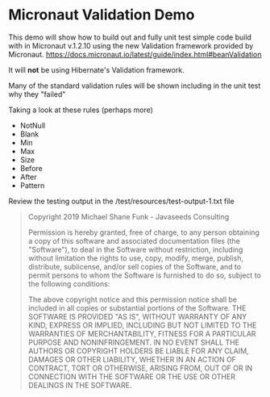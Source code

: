 # Micronaut Validation Demo

This demo will show how to build out and fully unit test simple code build with in Micronaut v.1.2.10 using the new Validation framework provided by Micronaut.
<https://docs.micronaut.io/latest/guide/index.html#beanValidation>

It will **not** be using Hibernate's Validation framework.

Many of the standard validation rules will be shown including in the unit test why they "failed"

Taking a look at these rules (perhaps more)

* NotNull
* Blank
* Min
* Max
* Size
* Before
* After
* Pattern

Review the testing output in the /test/resources/test-output-1.txt file

> Copyright 2019 Michael Shane Funk - Javaseeds Consulting
>
> Permission is hereby granted, free of charge, to any person obtaining a copy of this software and
> associated documentation files (the "Software"), to deal in
> the Software without restriction, including without limitation the rights to use, copy, modify, merge,
> publish, distribute, sublicense, and/or sell copies
> of the Software, and to permit persons to whom the Software is furnished to do so, subject to the
> following conditions:
>
> The above copyright notice and this permission notice shall be included in all copies or substantial
> portions of the Software.
> THE SOFTWARE IS PROVIDED "AS IS", WITHOUT WARRANTY OF ANY KIND, EXPRESS OR IMPLIED, INCLUDING BUT NOT
> LIMITED TO THE WARRANTIES OF MERCHANTABILITY, FITNESS
> FOR A PARTICULAR PURPOSE AND NONINFRINGEMENT. IN NO EVENT SHALL THE AUTHORS OR COPYRIGHT HOLDERS BE
> LIABLE FOR ANY CLAIM, DAMAGES OR OTHER LIABILITY,
> WHETHER  IN AN ACTION OF CONTRACT, TORT OR OTHERWISE, ARISING FROM, OUT OF OR IN CONNECTION WITH THE
> SOFTWARE OR THE USE OR OTHER DEALINGS IN THE SOFTWARE.
